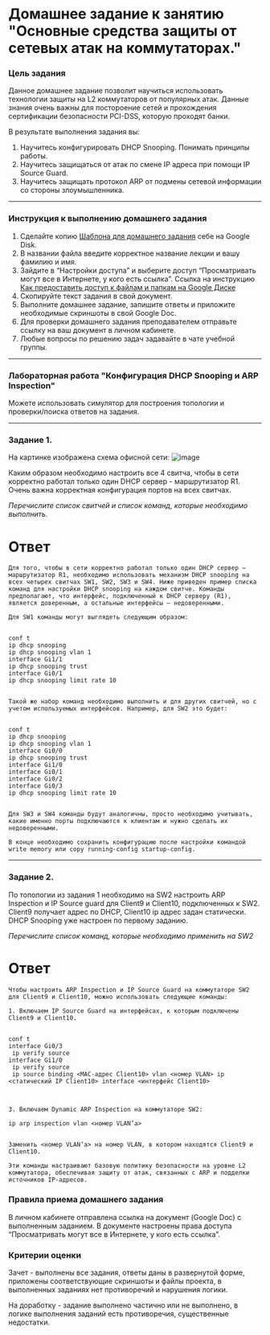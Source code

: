 # Домашнее задание к занятию "Основные средства защиты от сетевых атак на коммутаторах."

### Цель задания

Данное домашнее задание позволит научиться использовать технологии защиты на L2 коммутаторов от популярных атак. Данные знания очень важны для постороение сетей и прохождения сертификации безопасности PCI-DSS, которую проходят банки.

В результате выполнения задания вы:
1) Научитесь конфигурировать DHCP Snooping. Понимать принципы работы. 
2) Научитесь защищаться от атак по смене IP адреса при помощи IP Source Guard.
3) Научитесь защищать протокол ARP от подмены сетевой информации со стороны злоумышленника.

------

### Инструкция к выполнению домашнего задания

1. Сделайте копию [Шаблона для домашнего задания](https://docs.google.com/document/d/1youKpKm_JrC0UzDyUslIZW2E2bIv5OVlm_TQDvH5Pvs/edit) себе на Google Disk.
2. В названии файла введите корректное название лекции и вашу фамилию и имя.
3. Зайдите в “Настройки доступа” и выберите доступ “Просматривать могут все в Интернете, у кого есть ссылка”.  Ссылка на инструкцию [Как предоставить доступ к файлам и папкам на Google Диске](https://support.google.com/docs/answer/2494822?hl=ru&co=GENIE.Platform%3DDesktop)
4. Скопируйте текст задания в свой документ.
5. Выполните домашнее задание, запишите ответы и приложите необходимые скриншоты в свой Google Doc.
6. Для проверки домашнего задания преподавателем отправьте ссылку на ваш документ в личном кабинете.
7. Любые вопросы по решению задач задавайте в чате учебной группы.

---

### Лабораторная работа "Конфигурация DHCP Snooping и ARP Inspection"

Можете использовать симулятор для построения топологии и проверки/поиска ответов на задания. 

------

### Задание 1. 

На картинке изображена схема офисной сети:
![image](https://user-images.githubusercontent.com/51816695/160147812-5bd15814-762e-4cec-b27e-e8a601f461da.png)

Каким образом необходимо настроить все 4 свитча, чтобы в сети корректно работал только один DHCP сервер - маршрутизатор R1.
Очень важна корректная конфигурация портов на всех свитчах.

*Перечислите список свитчей и список команд, которые необходимо выполнить.*
# Ответ 
```
Для того, чтобы в сети корректно работал только один DHCP сервер – маршрутизатор R1, необходимо использовать механизм DHCP snooping на всех четырех свитчах SW1, SW2, SW3 и SW4. Ниже приведен пример списка команд для настройки DHCP snooping на каждом свитче. Команды предполагают, что интерфейс, подключенный к DHCP серверу (R1), является доверенным, а остальные интерфейсы – недоверенными.

Для SW1 команды могут выглядеть следующим образом:


conf t
ip dhcp snooping
ip dhcp snooping vlan 1
interface Gi1/1
ip dhcp snooping trust
interface Gi0/1
ip dhcp snooping limit rate 10


Такой же набор команд необходимо выполнить и для других свитчей, но с учетом используемых интерфейсов. Например, для SW2 это будет:


conf t
ip dhcp snooping
ip dhcp snooping vlan 1
interface Gi0/0
ip dhcp snooping trust
interface Gi1/0
interface Gi0/1
interface Gi0/2
interface Gi0/3
ip dhcp snooping limit rate 10


Для SW3 и SW4 команды будут аналогичны, просто необходимо учитывать, какие именно порты подключаются к клиентам и нужно сделать их недоверенными. 

В конце необходимо сохранить конфигурацию после настройки командой write memory или copy running-config startup-config.
```
------

### Задание 2. 

По топологии из задания 1 необходимо на SW2 настроить ARP Inspection и IP Source guard для Client9 и Client10, подключенных к SW2.
Client9 получает адрес по DHCP, Client10 ip адрес задан статически. DHCP Snooping уже настроен по первому заданию.

*Перечислите список команд, которые необходимо применить на SW2*

# Ответ 
```
Чтобы настроить ARP Inspection и IP Source Guard на коммутаторе SW2 для Client9 и Client10, можно использовать следующие команды:

1. Включаем IP Source Guard на интерфейсах, к которым подключены Client9 и Client10. 


conf t
interface Gi0/3
 ip verify source
interface Gi1/0
 ip verify source
 ip source binding <MAC-адрес Client10> vlan <номер VLAN> ip <статический IP Client10> interface <интерфейс Client10>



3. Включаем Dynamic ARP Inspection на коммутаторе SW2:

ip arp inspection vlan <номер VLAN’а>


Заменить <номер VLAN’а> на номер VLAN, в котором находятся Client9 и Client10.

Эти команды настраивают базовую политику безопасности на уровне L2 коммутатора, обеспечивая защиту от атак, связанных с ARP и подделки источников IP-адресов.
```

### Правила приема домашнего задания

В личном кабинете отправлена ссылка на документ (Google Doc) с выполненным заданием. В документе настроены права доступа “Просматривать могут все в Интернете, у кого есть ссылка”.

### Критерии оценки

Зачет - выполнены все задания, ответы даны в развернутой форме, приложены соответствующие скриншоты и файлы проекта, в выполненных заданиях нет противоречий и нарушения логики.

На доработку - задание выполнено частично или не выполнено, в логике выполнения заданий есть противоречия, существенные недостатки.
